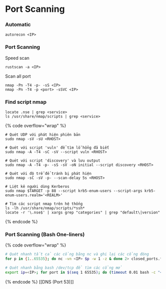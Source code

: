 # Port Scanning

### Automatic

```
autorecon <IP>
```

### Port Scanning

Speed scan

```
rustscan -a <IP>
```

Scan all port

```
nmap -Pn -T4 -p- -sS <IP>
nmap -Pn -T4 -p <port> -sSVC <IP>
```

### Find script nmap

```
locate .nse | grep <service>
ls /usr/share/nmap/scripts | grep <service>
```

{% code overflow="wrap" %}

```
# Quét UDP với phát hiện phiên bản
sudo nmap -sV -sU <RHOST>

# Quét với script 'vuln' để tìm lỗ hổng đã biết
sudo nmap -A -T4 -sC -sV --script vuln <RHOST>

# Quét với script 'discovery' và lưu output
sudo nmap -A -T4 -p- -sS -sV -oN initial --script discovery <RHOST>

# Quét với độ trễ để tránh bị phát hiện
sudo nmap -sC -sV -p- --scan-delay 5s <RHOST>

# Liệt kê người dùng Kerberos
sudo nmap $TARGET -p 88 --script krb5-enum-users --script-args krb5-enum-users.realm='<REALM>'

# Tìm các script nmap trên hệ thống
ls -lh /usr/share/nmap/scripts/*ssh*
locate -r '\.nse$' | xargs grep "categories" | grep "default\|version"
```

{% endcode %}

### **Port Scanning (Bash One-liners)**

{% code overflow="wrap" %}

```bash
# Quét nhanh tất cả các cổng bằng nc và ghi lại các cổng đóng
for p in {1..65535}; do nc -vn <IP> $p -w 1 -z & done 2> closed_ports.txt

# Quét nhanh bằng bash /dev/tcp để tìm các cổng mở
export ip=<IP>; for port in $(seq 1 65535); do (timeout 0.01 bash -c "</dev/tcp/$ip/$port") && echo "Port $port is open"; done
```

{% endcode %}
[[DNS (Port 53)]]